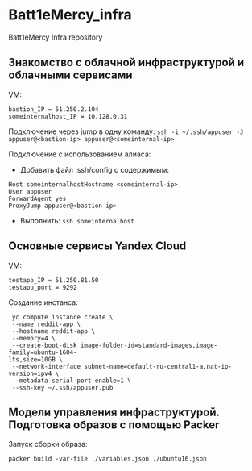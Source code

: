 # Batt1eMercy_infra
Batt1eMercy Infra repository  

## Знакомство с облачной инфраструктурой и облачными сервисами
VM:
```
bastion_IP = 51.250.2.104
someinternalhost_IP = 10.128.0.31
```
Подключение через jump в одну команду: `ssh -i ~/.ssh/appuser -J appuser@<bastion-ip> appuser@<someinternal-ip>  `
  
Подключение с использованием алиаса: 
* Добавить файл .ssh/config c содержимым:
```
Host someinternalhostHostname <someinternal-ip>    
User appuser    
ForwardAgent yes  
ProxyJump appuser@<bastion-ip>
```
* Выполнить: `ssh someinternalhost`
  
## Основные сервисы Yandex Cloud
VM:
```
testapp_IP = 51.250.81.50
testapp_port = 9292
```
Создание инстанса:  
```
 yc compute instance create \
 --name reddit-app \
 --hostname reddit-app \
 --memory=4 \
 --create-boot-disk image-folder-id=standard-images,image-family=ubuntu-1604-
lts,size=10GB \
 --network-interface subnet-name=default-ru-central1-a,nat-ip-version=ipv4 \
 --metadata serial-port-enable=1 \
 --ssh-key ~/.ssh/appuser.pub
 ```

## Модели управления инфраструктурой. Подготовка образов с помощью Packer 
  
Запуск сборки образа:  
```
packer build -var-file ./variables.json ./ubuntu16.json
```
